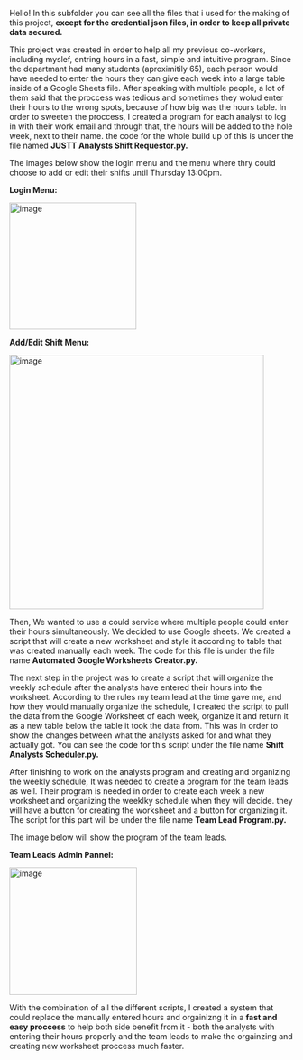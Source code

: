 Hello! In this subfolder you can see all the files that i used for the making of this project, **except for the credential json files, in order to keep all private
data secured.**

This project was created in order to help all my previous co-workers, including myslef, entring hours in a fast, simple and intuitive program. Since the departmant
had many students (aproximitily 65), each person would have needed to enter the hours they can give each week into a large table inside of a Google Sheets file.
After speaking with multiple people, a lot of them said that the proccess was tedious and sometimes they wolud enter their hours to the wrong spots, because of how big
was the hours table. In order to sweeten the proccess, I created a program for each analyst to log in with their work email and through that, the hours will be added
to the hole week, next to their name. the code for the whole build up of this is under the file named **JUSTT Analysts Shift Requestor.py.**

The images below show the login menu and the menu where thry could choose to add or edit their shifts until Thursday 13:00pm.

**Login Menu:**

<img width="225" alt="image" src="https://user-images.githubusercontent.com/86208159/186675813-17706c63-32b3-4594-aa5d-dfb7f7656119.png">

**Add/Edit Shift Menu:**

<img width="451" alt="image" src="https://user-images.githubusercontent.com/86208159/186674579-3709c262-feab-43f0-b824-4a502f526812.png">

Then, We wanted to use a could service where multiple people could enter their hours simultaneously. We decided to use Google sheets.
We created a script that will create a new worksheet and style it according to table that was created manually each week. The code for this file is under the
file name **Automated Google Worksheets Creator.py.**


The next step in the project was to create a script that will organize the weekly schedule after the analysts have entered their hours into the worksheet.
According to the rules my team lead at the time gave me, and how they would manually organize the schedule, I created the script to pull the data from the
Google Worksheet of each week, organize it and return it as a new table below the table it took the data from. This was in order to show the changes between what 
the analysts asked for and what they actually got. You can see the code for this script under the file name **Shift Analysts Scheduler.py.**

After finishing to work on the analysts program and creating and organizing the weekly schedule, It was needed to create a program for the team leads as well. Their
program is needed in order to create each week a new worksheet and organizing the weeklky schedule when they will decide. they will have a button for creating the
worksheet and a button for organizing it. The script for this part will be under the file name **Team Lead Program.py.**

The image below will show the program of the team leads.

**Team Leads Admin Pannel:**

<img width="226" alt="image" src="https://user-images.githubusercontent.com/86208159/186682122-90759c1f-6257-438e-911d-fa4ff9401b46.png">


With the combination of all the different scripts, I created a system that could replace the manually entered hours and orgainizng it in a **fast and easy proccess**
to help both side benefit from it - both the analysts with entering their hours properly and the team leads to make the orgainzing and creating new worksheet proccess
much faster.
